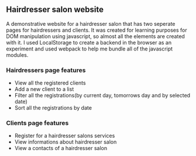 ## Hairdresser salon website
A demonstrative website for a hairdresser salon that has two seperate pages for hairdressers and clients. 
It was created for learning purposes for DOM manipulation using javascript, so almost all the elements are created with it. 
I used LocalStorage to create a backend in the browser as an experiment and used webpack to help me bundle all of the javascript modules.

### Hairdressers page features
- View all the registered clients
- Add a new client to a list
- Filter all the registrations(by current day, tomorrows day and by selected date)
- Sort all the registrations by date

### Clients page features
- Register for a hairdresser salons services
- View informations about hairdresser salon
- View a contacts of a hairdresser salon
